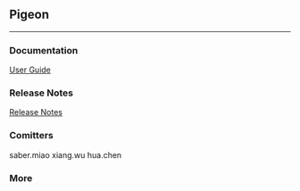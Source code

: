## Pigeon 
------

### Documentation
[User Guide](http://code.dianpingoa.com/arch/pigeon2/blob/master/USER_GUIDE.md)

### Release Notes
[Release Notes](http://code.dianpingoa.com/arch/pigeon2/blob/master/RELEASE.md)

### Comitters
saber.miao
xiang.wu
hua.chen

### More